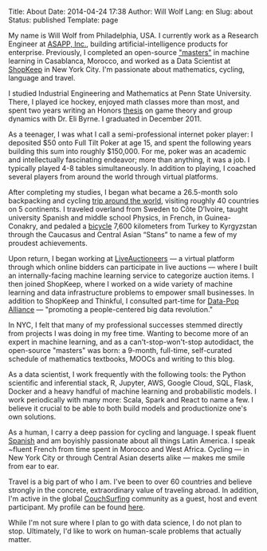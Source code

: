 Title: About
Date: 2014-04-24 17:38
Author: Will Wolf
Lang: en
Slug: about
Status: published
Template: page

My name is Will Wolf from Philadelphia, USA. I currently work as a Research Engineer at [ASAPP, Inc.](https://www.asapp.com/), building artificial-intelligence products for enterprise. Previously, I completed an open-source ["masters"]({filename}/articles/my-open-source-machine-learning-masters-in-casablanca-morocco.md) in machine learning in Casablanca, Morocco, and worked as a Data Scientist at [ShopKeep](https://www.shopkeep.com) in New York City. I'm passionate about mathematics, cycling, language and travel.

I studied Industrial Engineering and Mathematics at Penn State University. There, I played ice hockey, enjoyed math classes more than most, and spent two years writing an Honors [thesis](https://honors-prod.sas.psu.edu/catalog/1947) on game theory and group dynamics with Dr. Eli Byrne. I graduated in December 2011.

As a teenager, I was what I call a semi-professional internet poker player: I deposited $50 onto Full Tilt Poker at age 15, and spent the following years building this sum into roughly $150,000. For me, poker was an academic and intellectually fascinating endeavor; more than anything, it was a job. I typically played 4-8 tables simultaneously. In addition to playing, I coached several players from around the world through virtual platforms.

After completing my studies, I began what became a 26.5-month solo backpacking and cycling [trip around the world](http://www.willtravellife.com), visiting roughly 40 countries on 5 continents. I traveled overland from Sweden to Côte D’Ivoire, taught university Spanish and middle school Physics, in French, in Guinea-Conakry, and pedaled a [bicycle](http://willtravellife.com/category/will-bikes-central-asia/) 7,600 kilometers from Turkey to Kyrgyzstan through the Caucasus and Central Asian “Stans” to name a few of my proudest achievements.

Upon return, I began working at [LiveAuctioneers](https://www.liveauctioneers.com) — a virtual platform through which online bidders can participate in live auctions — where I built an internally-facing machine learning service to categorize auction items. I then joined ShopKeep, where I worked on a wide variety of machine learning and data infrastructure problems to empower small businesses. In addition to ShopKeep and Thinkful, I consulted part-time for [Data-Pop Alliance](http://www.datapopalliance.org) — "promoting a people-centered big data revolution."

In NYC, I felt that many of my professional successes stemmed directly from projects I was doing in my free time. Wanting to become more of an expert in machine learning, and as a can't-stop-won't-stop autodidact, the open-source "masters" was born: a 9-month, full-time, self-curated schedule of mathematics textbooks, MOOCs and writing to this blog.

As a data scientist, I work frequently with the following tools: the Python scientific and inferential stack, R, Jupyter, AWS, Google Cloud, SQL, Flask, Docker and a heavy handful of machine learning and probabilistic models. I work periodically with many more: Scala, Spark and React to name a few. I believe it crucial to be able to both build models and productionize one's own solutions.

As a human, I carry a deep passion for cycling and language. I speak fluent [Spanish](https://www.youtube.com/watch?v=xqO0KW3O9uU) and am boyishly passionate about all things Latin America. I speak ~fluent French from time spent in Morocco and West Africa. Cycling — in New York City or through Central Asian deserts alike — makes me smile from ear to ear.

Travel is a big part of who I am. I've been to over 60 countries and believe strongly in the concrete, extraordinary value of traveling abroad. In addition, I'm active in the global [CouchSurfing](https://www.couchsurfing.com/) community as a guest, host and event participant. My profile can be found [here](https://www.couchsurfing.com/people/willw9).

While I'm not sure where I plan to go with data science, I do not plan to stop. Ultimately, I'd like to work on human-scale problems that actually matter.
